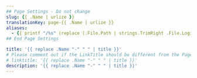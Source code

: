 ```yaml
---
## Page Settings - Do not change
slug: {{ .Name | urlize }}
translationKey: page-{{ .Name | urlize }}
aliases:
  - {{ printf "/%s" (replace (.File.Path | strings.TrimRight .File.LogicalName) "\\" "/") }}
## End Page Settings

title: '{{ replace .Name "-" " " | title }}'
# Please comment out if the LinkTitle should be different from the Page `title`.
# linktitle: '{{ replace .Name "-" " " | title }}'
description: '{{ replace .Name "-" " " | title }}'
---
```

